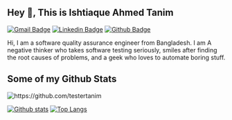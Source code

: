 ## Hey 👋, This is Ishtiaque Ahmed Tanim
[![Gmail Badge](https://img.shields.io/badge/-ishtiaqueahmed1998@gmail.com-c14438?style=flat&logo=Gmail&logoColor=white&link=mailto:ishtiaqueahmed1998@gmail.com)](mailto:ishtiaqueahmed1998@gmail.com) 
[![Linkedin Badge](https://img.shields.io/badge/-www.linkedin.com/in/ishtiaqueahmed-tanim-5b01b31ab/-0072b1?style=flat&logo=Linkedin&logoColor=white&link=https://www.linkedin.com/in/www.linkedin.com/in/ishtiaqueahmed-tanim-5b01b31ab//)](https://www.linkedin.com/in/www.linkedin.com/in/ishtiaqueahmed-tanim-5b01b31ab//) [![Github Badge](https://img.shields.io/badge/-https://github.com/testertanim-grey?style=flat&logo=github&logoColor=white&link=https://github.com/https://github.com/testertanim/)](https://www.github.com/https://github.com/testertanim/) <p align='left'>Hi, I am a software quality assurance engineer from Bangladesh. I am A negative thinker who takes software testing seriously, smiles after finding the root causes of problems, and a geek who loves to automate boring stuff.</p>
## Some of my Github Stats
<p align=left> <img src=https://komarev.com/ghpvc/?username=https://github.com/testertanim alt=https://github.com/testertanim /> </p>

[![Github stats](https://github-readme-stats.vercel.app/api?username=https://github.com/tester-tanim&show_icons=true&include_all_commits=true)](https://github.com/https://github.com/tester-tanim/github-readme-stats)
[![Top Langs](https://github-readme-stats.vercel.app/api/top-langs/?username=https://github.com/tester-tanim&layout=compact)](https://github.com/https://github.com/tester-tanim/github-readme-stats)
